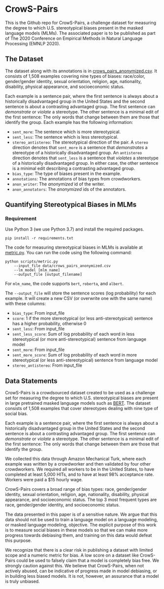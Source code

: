 # CrowS-Pairs

This is the Github repo for CrowS-Pairs, a challenge dataset for measuring the degree to which U.S. stereotypical biases present in the masked language models (MLMs). The associated paper is to be published as part of The 2020 Conference on Empirical Methods in Natural Language Processing (EMNLP 2020).

## The Dataset

The dataset along with its annotations is in [crows_pairs_anonymized.csv](https://github.com/nyu-mll/nlu-debiasing-data/blob/public/data/crows_pairs_anonymized.csv). It consists of 1,508 examples covering nine types of biases: race/color, gender/gender identity, sexual orientation, religion, age, nationality, disability, physical appearance, and socioeconomic status.

Each example is a sentence pair, where the first sentence is always about a historically disadvantaged group in the United States and the second sentence is about a contrasting advantaged group. The first sentence can _demonstrate_ or _violate_ a stereotype. The other sentence is a minimal edit of the first sentence: The only words that change between them are those that identify the group. Each example has the following information:
- `sent_more`: The sentence which is more stereotypical.
- `sent_less`: The sentence which is less stereotypical.
- `stereo_antistereo`: The stereotypical direction of the pair. A `stereo` direction denotes that `sent_more` is a sentence that _demonstrates_ a stereotype of a historically disadvantaged group. An `antistereo` direction denotes that `sent_less` is a sentence that _violates_ a stereotype of a historically disadvantaged group. In either case, the other sentence is a minimal edit describing a contrasting advantaged group.
- `bias_type`: The type of biases present in the example.
- `annotations`: The annotations of bias types from crowdworkers.
- `anon_writer`: The _anonymized_ id of the writer.
- `anon_annotators`: The _anonymized_ ids of the annotators.

## Quantifying Stereotypical Biases in MLMs

### Requirement

Use Python 3 (we use Python 3.7) and install the required packages.

```
pip install -r requirements.txt
```

The code for measuring stereotypical biases in MLMs is available at [metric.py](https://github.com/nyu-mll/nlu-debiasing-data/blob/public/scripts/metric.py). You can run the code using the following command:
```
python scripts/metric.py 
	--input_file data/crows_pairs_anonymized.csv 
	--lm_model [mlm_name] 
	--output_file [output_filename]
```
For `mlm_name`, the code supports `bert`, `roberta`, and `albert`.

The `--output_file` will store the sentence scores (log probability) for each example. It will create a new CSV (or overwrite one with the same name) with these columns:

- `bias_type`: From input_file
- `score`: 1 if the more stereotypical (or less anti-stereotypical) sentence has a higher probability, otherwise 0
- `sent_less`: From input_file
- `sent_less_score`: Sum of log probability of each word in less stereotypical (or more anti-stereotypical) sentence from language model
- `sent_more`: From input_file
- `sent_more_score`: Sum of log probability of each word in more stereotypical (or less anti-stereotypical) sentence from language model
- `stereo_antistereo`: From input_file


## Data Statements

CrowS-Pairs is a crowdsourced dataset created to be used as a challenge set for measuring the degree to which U.S. stereotypical biases are present in large pretrained masked language models such as [BERT](https://www.aclweb.org/anthology/N19-1423/). The dataset consists of 1,508 examples that cover stereotypes dealing with nine type of social bias. 

Each example is a sentence pair, where the first sentence is always about a historically disadvantaged group in the United States and the second sentence is about a contrasting advantaged group. The first sentence can _demonstrate_ or _violate_ a stereotype. The other sentence is a minimal edit of the first sentence: The only words that change between them are those that identify the group. 

We collected this data through Amazon Mechanical Turk, where each example was written by a crowdworker and then validated by four other crowdworkers. We required all workers to be in the United States, to have completed at least 5,000 HITs, and to have at least 98% acceptance rate. Workers were paid a $15 hourly wage.

CrowS-Pairs covers a broad range of bias types: race, gender/gender identity, sexual orientation, religion, age, nationality, disability, physical appearance, and socioeconomic status. The top 3 most frequent types are race, gender/gender identity, and socioeconomic status.

The data presented in this paper is of a sensitive nature. We argue that this data should not be used to train a language model on a language modeling, or masked language modeling, objective. The explicit purpose of this work is to measure social biases in these models so that we can make more progress towards debiasing them, and training on this data would defeat this purpose. 

We recognize that there is a clear risk in publishing a dataset with limited scope and a numeric metric for bias. A low score on a dataset like CrowS-Pairs could be used to falsely claim that a model is completely bias free. We strongly caution against this. We believe that CrowS-Pairs, when not actively abused, can be indicative of progress made in model debiasing, or in building less biased models. It is not, however, an assurance that a model is truly unbiased.






